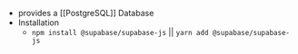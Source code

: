 - provides a [[PostgreSQL]] Database
- Installation
	- `npm install @supabase/supabase-js`  || `yarn add @supabase/supabase-js`